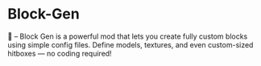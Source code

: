# Block-Gen
🧱 – Block Gen is a powerful mod that lets you create fully custom blocks using simple config files. Define models, textures, and even custom-sized hitboxes — no coding required!
